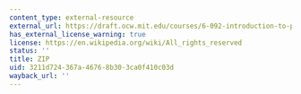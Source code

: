 ```yaml
---
content_type: external-resource
external_url: https://draft.ocw.mit.edu/courses/6-092-introduction-to-programming-in-java-january-iap-2010/resources/assn06/
has_external_license_warning: true
license: https://en.wikipedia.org/wiki/All_rights_reserved
status: ''
title: ZIP
uid: 3211d724-367a-4676-8b30-3ca0f410c03d
wayback_url: ''
---
```

